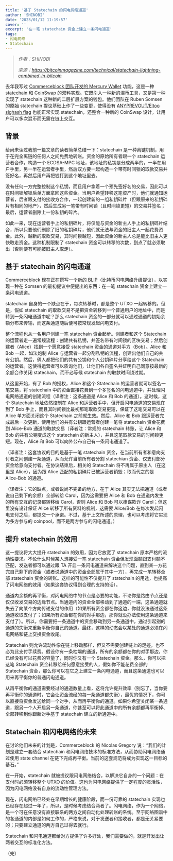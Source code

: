 ```yaml
---
title: '基于 Statechain 的闪电网络通道'
author: 'SHINOBI'
date: '2023/01/12 11:19:57'
cover: ''
excerpt: '在一笔 statechain 资金上建立一条闪电通道'
tags:
- 闪电网络
- Statechain
---
```



> *作者：SHINOBI*
> 
> *来源：<https://bitcoinmagazine.com/technical/statechain-lightning-combined-in-bitcoin>*



去年我写过 [Commerceblock 团队开发的 Mercury Wallet](https://bitcoinmagazine.com/technical/a-new-privacy-tool-for-bitcoin) 功能，这是一种 [statechain](https://bitcoinmagazine.com/technical/statechains-sending-keys-not-coins-to-scale-bitcoin-off-chain) 和 [CoinSwap](https://en.bitcoin.it/wiki/CoinSwap) 的双料实现。它既引入一种新的混币工具，又是第一种实现了 statechain 这种新的二层扩展方案的钱包。他们团队在 Ruben Somsen 的原始 statechain 提议基础上作了一些变更，使得没有 [ANYPREVOUT/Eltoo sighash flag](https://bitcoinmagazine.com/technical/how-sighash-anyprevout-and-eltoo-could-improve-the-lightning-network) 也能正常实现 statechain，还整合一种新的 CoinSwap 设计，让用户可以多次混币而无需在链上交互。

## 背景

给尚未读过我前一篇文章的读者简单总结一下：statechain 是一种离链机制，用于在完全离链的任何人之间免费地转账。资金的原始所有者跟一个 statechain 运营者合作，构造一个 ECDSA-MPC 地址，该地址的私钥是分成两半的，一半在用户手里，另一半在运营者手里，然后双方要一起构造一个带有时间锁的取款交易并签好名，再然后用户再把钱打到这个地址里去。

没有任何一方完整控制这个私钥，而且用户拿着一个预先签好名的交易，因此可以在时间锁解锁后单方面拿回这些资金。当用户希望转移这笔资产时，他们就通知运营者，后者跟支付的接收方合作，一起创建新的一组私钥碎片（但跟原来的私钥碎片有相同的地产），然后生成另一笔带有时间锁（且时间锁更短）的交易并签名；最后，运营者删除上一份私钥的碎片。

如此一来，现在运营者手上的私钥碎片，将仅能与资金的新主人手上的私钥碎片结合，所以只要他们删除了旧的私钥碎片，他们就无法与资金的旧主人一起花费资金。此外，越新的取款交易，其时间锁越短，因此资金的新主人总是能比旧主人更快取走资金。这种机制限制了 statechain 资金可以转移的次数，到点了就必须取出（否则便有可能被旧主人取走）。

## 基于 statechain 的闪电通道

Commerceblock 现在正在撰写一个[新的 BLIP](https://github.com/commerceblock/blip-XXXX/blob/main/blip-XXXX.md)（比特币闪电网络升级提议），以实现一种在 Somsen 的最初提议中便提出的东西：在一笔 statechain 资金上建立一条闪电通道。

statechain 自身的一个缺点在于，每次转移时，都是整个 UTXO 一起转移的。但是，假如 statechain 的取款交易不是把资金转移到一个普通用户的地址中，而是转到一条闪电通道中呢？那么 statechain 资金的一部分就可以通过通道的初始余额分布来传输，而这条通道随后便可按常规发起闪电支付。

整个流程也从一名用户创建一笔 statechain 资金起步。创建者和这个 Statechain 的运营者走一遍常规流程：创建共有私钥，并签名带有时间锁的区块交易；然后创建者（Alice）找到一个愿意接受 statechain 资金的通道对手方（Bob）。Alice 和 Bob 一起，如法炮制 Alice 与运营者一起分割私钥的流程，创建出他们自己的共有公钥。然后，俩人都把他们的共有公钥和个人公钥碎片分享给这个 Statechain 的运营者。这使得运营者可以质询他们，让他们各自签名并证明自己同意按最新的余额合作关闭 statechain，而不必等候 statechain 的取款时间锁过期。

从这里开始，有了 Bob 的授权，Alice 和这个 Statechain 的运营者就可以签名一笔交易，将 statechain 中的资金直接花费到一个多签名的闪电通道中，并处理闪电网络通道的创建流程（译者注：这条通道是 Alice 和 Bob 的通道）。这时候，这个 Statechain 地址依然控制在 Alice 和运营者手中，但开启闪电通道的交易现在到了 Bob 手上，而且其时间锁比最初那笔取款交易更短，保证了这笔交易可以在 Alice 单方面关闭这个 Statechain 之前就生效。然后，Alice 和 Bob 跟运营者完成最后一次更新，使用他们的共有公钥跟运营者创建一笔将 statechain 资金花费到 Alice-Bob 通道的取款交易（译者注：常规的 statechain 转账，让 Alice 和 Bob 的共有公钥变成这个 statechain 的新主人），并且这笔取款交易的时间锁更短。现在，Alice 和 Bob 可以向外公布自己有一条闪电通道了。

（译者注：这套协议的目的是基于一笔 statechain 资金，在当前所有者和意向支付者之间创建一条通道，从而允许当前所有者分割 statechian 资金、仅支付部分资金给意向支付者。在协议结束后，相关的 Statechain 将不再属于原主人（在这里是 Alice），因为跟 Alice 匹配的私钥碎片已被运营者销毁；取而代之的是 Alice-Bob 的通道。

（译者注：它的缺点，或者说尚不完备的地方，在于 Alice 其实无法把通道（或者说自己剩下的余额）全部转给 Carol，因为这需要把 Alice 和 Bob 在通道内发生的所有交互的记录都转移给 Carol，否则 Alice 和 Bob 可以串谋欺诈 Carol；但这里没有设计保证 Alice 转移了所有资料的机制，这需要 Alice/Bob 在每次发起闪电支付之后，都提交一个承诺。不过，基于上文所述的原理，也可以考虑将它实现为多方参与的 coinpool，而不是两方参与的闪电通道。）

## 提升 statechain 的效用

这一提议将大大提升 statechain 的效用，因为它放宽了 statechain 原本严格的流动性要求。不论什么时候某人想接受一笔 statechain 资金但发现面额跟支付额不匹配，发送者都可以通过跟 TA 开启一条闪电通道来解决这个问题，直到某一方花完自己剩下的资金（或者说通道中的资金全部属于其中一方），再完成一笔转移全部 statechain 资金的转账。这样的可能性不仅提升了 statechain 的用途，也提高了闪电网络的效用（如果这套协议得到合理的支持的话）。

通道内余额的再平衡，对闪电网络中的节点是必要的功能，不论你是路由节点还是仅仅收发交易的边缘节点。当通道内的资金全部移动到了通道的一端，这条通道就失去了向某个方向传递支付的作用（如果所有资金都在你这边，你就没法通过这条通道收取支付了；如果所有资金都在你的对手那边，那你就没办法使用这条通道来支付了）。所以，你需要把一条通道中的资金移动到另一条通道中，通过引起别的通道的失衡来重新平衡你自己的通道。最终，这样的动态会以某处的通道必须在闪电网络和链上交换资金收尾。

Statechain 则允许流动性像在链上移动那样，但又不需要创建链上的足迹，也不必为此支付手续费。假设你有一条枯竭的通道，所有的余额都在你的对手那边，你已经没有可以花费的容量了，同时你又有一个 Statechain 资金。那么，你可以把这笔 Statechain 资金转移给任何愿意接受的人，假如你不能花费全部的 Statechain 资金，那么你可以在它之上建立一条闪电通道，而且这条通道也可以用来再平衡你的普通闪电通道。

从再平衡你的通道需要经过的通道数量上看，这将允许提升效率（别忘了，当你要再平衡你的通道时，它会让资金流经的每一条通道都失衡），最优的情况下，你可以直接将资金发送给同一个对手，从而再平衡你的通道。如果你希望关闭某一条通道，跟另一个人开启另一条通道，你甚至可以将此通道中的所有余额都再平衡掉、全部转移到你跟新对手基于 statechain 建立的新通道中。

## Statechain 和闪电网络的未来

在讨论他们未来的计划是，Commerceblock 的 Nicolas Gregory 说：“我们的计划是建立一套结合 statechain 和闪电网络技术的标准方法，从而协助闪电网络通过使用 state channel 在链下完成再平衡。当前的这套规范将成为实现这一目标的基石。”

在一开始，statechain 就被提议跟闪电网络结合，以解决它自身的一个问题：在支付时必须转移整个 UTXO 的价值。这也为闪电网络提供了一定程度的灵活性，因为闪电网络没有自身的流动性管理方法。

现在，闪电网络已经处在早期增长的健康阶段，而一份可靠的 statechain 实现也已经存在超过一年了，所以，是时候考虑结合两者了。闪电网络，作为一个网络，是一个可在任意没有直接联系的两方之间自动化处理转账的系统。至于网络图谱中的各通道的内部是如何工作的，严格来说，对于发送者和接收者，都是无关紧要的；只要建立通道的两方自己过得去就行。

Statechain 和闪电通道都给对方提供了许多好处，我们需要做的，就是开发出让两者交互的标准化方法。

（完）